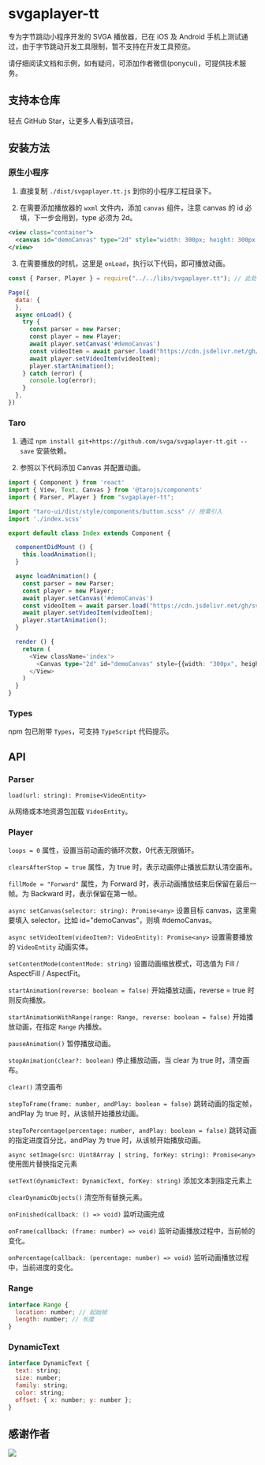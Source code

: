 # svgaplayer-tt

专为字节跳动小程序开发的 SVGA 播放器，已在 iOS 及 Android 手机上测试通过，由于字节跳动开发工具限制，暂不支持在开发工具预览。

请仔细阅读文档和示例，如有疑问，可添加作者微信(ponycui)，可提供技术服务。

## 支持本仓库

轻点 GitHub Star，让更多人看到该项目。

## 安装方法

### 原生小程序

1. 直接复制 `./dist/svgaplayer.tt.js` 到你的小程序工程目录下。

2. 在需要添加播放器的 `wxml` 文件内，添加 `canvas` 组件，注意 canvas 的 id 必填，下一步会用到，type 必须为 2d。

```xml
<view class="container">
  <canvas id="demoCanvas" type="2d" style="width: 300px; height: 300px; background-color: black"></canvas>
</view>
```

3. 在需要播放的时机，这里是 `onLoad`，执行以下代码，即可播放动画。

```js
const { Parser, Player } = require("../../libs/svgaplayer.tt"); // 此处替换为 svgaplayer.tt.js 放置位置

Page({
  data: {
  },
  async onLoad() {
    try {
      const parser = new Parser;
      const player = new Player;
      await player.setCanvas('#demoCanvas')
      const videoItem = await parser.load("https://cdn.jsdelivr.net/gh/svga/SVGA-Samples@master/angel.svga");
      await player.setVideoItem(videoItem);
      player.startAnimation();
    } catch (error) {
      console.log(error);
    }
  },
})
```

### Taro

1. 通过 `npm install git+https://github.com/svga/svgaplayer-tt.git --save` 安装依赖。

2. 参照以下代码添加 Canvas 并配置动画。

```typescript
import { Component } from 'react'
import { View, Text, Canvas } from '@tarojs/components'
import { Parser, Player } from "svgaplayer-tt";

import "taro-ui/dist/style/components/button.scss" // 按需引入
import './index.scss'

export default class Index extends Component {

  componentDidMount () {
    this.loadAnimation();
  }

  async loadAnimation() {
    const parser = new Parser;
    const player = new Player;
    await player.setCanvas('#demoCanvas')
    const videoItem = await parser.load("https://cdn.jsdelivr.net/gh/svga/SVGA-Samples@master/angel.svga");
    await player.setVideoItem(videoItem);
    player.startAnimation();
  }

  render () {
    return (
      <View className='index'>
        <Canvas type="2d" id="demoCanvas" style={{width: "300px", height: "300px", backgroundColor: "black"}} />
      </View>
    )
  }
}
```

### Types

npm 包已附带 `Types`，可支持 `TypeScript` 代码提示。

## API

### Parser

`load(url: string): Promise<VideoEntity>`

从网络或本地资源包加载 `VideoEntity`。

### Player

`loops = 0`
属性，设置当前动画的循环次数，0代表无限循环。

`clearsAfterStop = true`
属性，为 true 时，表示动画停止播放后默认清空画布。

`fillMode = "Forward"`
属性，为 Forward 时，表示动画播放结束后保留在最后一帧。为 Backward 时，表示保留在第一帧。

`async setCanvas(selector: string): Promise<any>`
设置目标 canvas，这里需要填入 selector，比如 id="demoCanvas"，则填 #demoCanvas。

`async setVideoItem(videoItem?: VideoEntity): Promise<any>`
设置需要播放的 `VideoEntity` 动画实体。

`setContentMode(contentMode: string)`
设置动画缩放模式，可选值为 Fill / AspectFill / AspectFit。

`startAnimation(reverse: boolean = false)`
开始播放动画，reverse = true 时则反向播放。

`startAnimationWithRange(range: Range, reverse: boolean = false)`
开始播放动画，在指定 `Range` 内播放。

`pauseAnimation()`
暂停播放动画。

`stopAnimation(clear?: boolean)`
停止播放动画，当 clear 为 true 时，清空画布。

`clear()`
清空画布

`stepToFrame(frame: number, andPlay: boolean = false)`
跳转动画的指定帧，andPlay 为 true 时，从该帧开始播放动画。

`stepToPercentage(percentage: number, andPlay: boolean = false)`
跳转动画的指定进度百分比，andPlay 为 true 时，从该帧开始播放动画。

`async setImage(src: Uint8Array | string, forKey: string): Promise<any>`
使用图片替换指定元素

`setText(dynamicText: DynamicText, forKey: string)`
添加文本到指定元素上

`clearDynamicObjects()`
清空所有替换元素。

`onFinished(callback: () => void)`
监听动画完成

`onFrame(callback: (frame: number) => void)`
监听动画播放过程中，当前帧的变化。

`onPercentage(callback: (percentage: number) => void)`
监听动画播放过程中，当前进度的变化。

### Range

```js
interface Range {
  location: number; // 起始帧
  length: number; // 长度
}
```

### DynamicText

```js
interface DynamicText {
  text: string;
  size: number;
  family: string;
  color: string;
  offset: { x: number; y: number };
}
```

## 感谢作者

![](https://github.com/svga/SVGAPlayer-iOS/blob/master/backer/wechat.jpg?raw=true)
